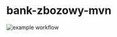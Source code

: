 # bank-zbozowy-mvn
![example workflow](https://github.com/GPlaczek/bank-zbozowy-mvn/actions/workflows/ci.yml/badge.svg)
